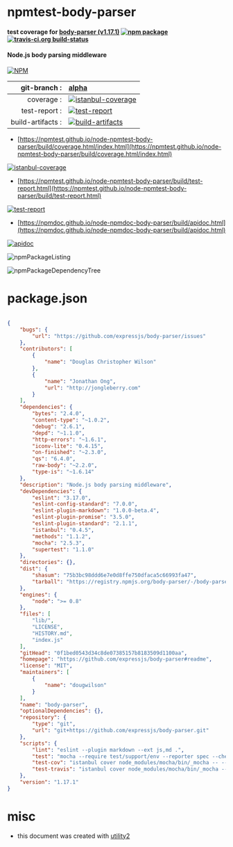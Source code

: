 # npmtest-body-parser

#### test coverage for  [body-parser (v1.17.1)](https://github.com/expressjs/body-parser#readme)  [![npm package](https://img.shields.io/npm/v/npmtest-body-parser.svg?style=flat-square)](https://www.npmjs.org/package/npmtest-body-parser) [![travis-ci.org build-status](https://api.travis-ci.org/npmtest/node-npmtest-body-parser.svg)](https://travis-ci.org/npmtest/node-npmtest-body-parser)

#### Node.js body parsing middleware

[![NPM](https://nodei.co/npm/body-parser.png?downloads=true&downloadRank=true&stars=true)](https://www.npmjs.com/package/body-parser)

| git-branch : | [alpha](https://github.com/npmtest/node-npmtest-body-parser/tree/alpha)|
|--:|:--|
| coverage : | [![istanbul-coverage](https://npmtest.github.io/node-npmtest-body-parser/build/coverage.badge.svg)](https://npmtest.github.io/node-npmtest-body-parser/build/coverage.html/index.html)|
| test-report : | [![test-report](https://npmtest.github.io/node-npmtest-body-parser/build/test-report.badge.svg)](https://npmtest.github.io/node-npmtest-body-parser/build/test-report.html)|
| build-artifacts : | [![build-artifacts](https://npmtest.github.io/node-npmtest-body-parser/glyphicons_144_folder_open.png)](https://github.com/npmtest/node-npmtest-body-parser/tree/gh-pages/build)|

- [https://npmtest.github.io/node-npmtest-body-parser/build/coverage.html/index.html](https://npmtest.github.io/node-npmtest-body-parser/build/coverage.html/index.html)

[![istanbul-coverage](https://npmtest.github.io/node-npmtest-body-parser/build/screenCapture.buildCi.browser.%252Ftmp%252Fbuild%252Fcoverage.lib.html.png)](https://npmtest.github.io/node-npmtest-body-parser/build/coverage.html/index.html)

- [https://npmtest.github.io/node-npmtest-body-parser/build/test-report.html](https://npmtest.github.io/node-npmtest-body-parser/build/test-report.html)

[![test-report](https://npmtest.github.io/node-npmtest-body-parser/build/screenCapture.buildCi.browser.%252Ftmp%252Fbuild%252Ftest-report.html.png)](https://npmtest.github.io/node-npmtest-body-parser/build/test-report.html)

- [https://npmdoc.github.io/node-npmdoc-body-parser/build/apidoc.html](https://npmdoc.github.io/node-npmdoc-body-parser/build/apidoc.html)

[![apidoc](https://npmdoc.github.io/node-npmdoc-body-parser/build/screenCapture.buildCi.browser.%252Ftmp%252Fbuild%252Fapidoc.html.png)](https://npmdoc.github.io/node-npmdoc-body-parser/build/apidoc.html)

![npmPackageListing](https://npmtest.github.io/node-npmtest-body-parser/build/screenCapture.npmPackageListing.svg)

![npmPackageDependencyTree](https://npmtest.github.io/node-npmtest-body-parser/build/screenCapture.npmPackageDependencyTree.svg)



# package.json

```json

{
    "bugs": {
        "url": "https://github.com/expressjs/body-parser/issues"
    },
    "contributors": [
        {
            "name": "Douglas Christopher Wilson"
        },
        {
            "name": "Jonathan Ong",
            "url": "http://jongleberry.com"
        }
    ],
    "dependencies": {
        "bytes": "2.4.0",
        "content-type": "~1.0.2",
        "debug": "2.6.1",
        "depd": "~1.1.0",
        "http-errors": "~1.6.1",
        "iconv-lite": "0.4.15",
        "on-finished": "~2.3.0",
        "qs": "6.4.0",
        "raw-body": "~2.2.0",
        "type-is": "~1.6.14"
    },
    "description": "Node.js body parsing middleware",
    "devDependencies": {
        "eslint": "3.17.0",
        "eslint-config-standard": "7.0.0",
        "eslint-plugin-markdown": "1.0.0-beta.4",
        "eslint-plugin-promise": "3.5.0",
        "eslint-plugin-standard": "2.1.1",
        "istanbul": "0.4.5",
        "methods": "1.1.2",
        "mocha": "2.5.3",
        "supertest": "1.1.0"
    },
    "directories": {},
    "dist": {
        "shasum": "75b3bc98ddd6e7e0d8ffe750dfaca5c66993fa47",
        "tarball": "https://registry.npmjs.org/body-parser/-/body-parser-1.17.1.tgz"
    },
    "engines": {
        "node": ">= 0.8"
    },
    "files": [
        "lib/",
        "LICENSE",
        "HISTORY.md",
        "index.js"
    ],
    "gitHead": "0f1bed0543d34c8de07385157b8183509d1100aa",
    "homepage": "https://github.com/expressjs/body-parser#readme",
    "license": "MIT",
    "maintainers": [
        {
            "name": "dougwilson"
        }
    ],
    "name": "body-parser",
    "optionalDependencies": {},
    "repository": {
        "type": "git",
        "url": "git+https://github.com/expressjs/body-parser.git"
    },
    "scripts": {
        "lint": "eslint --plugin markdown --ext js,md .",
        "test": "mocha --require test/support/env --reporter spec --check-leaks --bail test/",
        "test-cov": "istanbul cover node_modules/mocha/bin/_mocha -- --require test/support/env --reporter dot --check-leaks test/",
        "test-travis": "istanbul cover node_modules/mocha/bin/_mocha --report lcovonly -- --require test/support/env --reporter spec --check-leaks test/"
    },
    "version": "1.17.1"
}
```



# misc
- this document was created with [utility2](https://github.com/kaizhu256/node-utility2)
